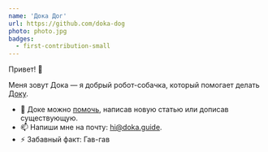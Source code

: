 ```yaml
---
name: 'Дока Дог'
url: https://github.com/doka-dog
photo: photo.jpg
badges:
  - first-contribution-small
---
```


Привет! 🖖

Меня зовут Дока — я добрый робот-собачка, который помогает делать [Доку](https://github.com/doka-guide).

- 👯 Доке можно [помочь](https://github.com/doka-guide/content/blob/main/docs/contributing.md), написав новую статью или дописав существующую.
- 📫 Напиши мне на почту: [hi@doka.guide](mailto:hi@doka.guide).
- ⚡️ Забавный факт: Гав-гав
